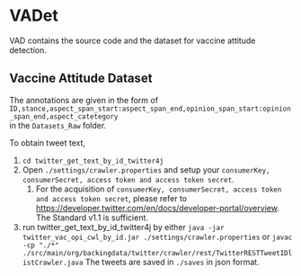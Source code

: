 # VADet
VAD contains the source code and the dataset for vaccine attitude detection.

## Vaccine Attitude Dataset

The annotations are given in the form of `ID,stance,aspect_span_start:aspect_span_end,opinion_span_start:opinion_span_end,aspect_catetegory` <br />
in the `Datasets_Raw` folder. <br />

To obtain tweet text,
1.  `cd twitter_get_text_by_id_twitter4j`
2.  Open `./settings/crawler.properties` and setup your `consumerKey, consumerSecret, access token and access token secret`.
    1. For the acquisition of `consumerKey, consumerSecret, access token and access token secret`, please refer to https://developer.twitter.com/en/docs/developer-portal/overview. The Standard v1.1 is sufficient.
3.  run twitter_get_text_by_id_twitter4j by either `java -jar twitter_vac_opi_cwl_by_id.jar ./settings/crawler.properties` or `javac -cp "./*" ./src/main/org/backingdata/twitter/crawler/rest/TwitterRESTTweetIDlistCrawler.java` The tweets are saved in `./saves` in json format.

